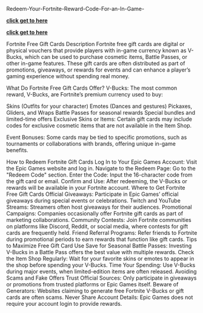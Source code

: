 Redeem-Your-Fortnite-Reward-Code-For-an-In-Game-


**[click get to here](https://shorturl.at/HyBiU)**


**[click get to here](https://shorturl.at/HyBiU)**



Fortnite Free Gift Cards Description
Fortnite free gift cards are digital or physical vouchers that provide players with in-game currency known as V-Bucks, which can be used to purchase cosmetic items, Battle Passes, or other in-game features. These gift cards are often distributed as part of promotions, giveaways, or rewards for events and can enhance a player’s gaming experience without spending real money.

What Do Fortnite Free Gift Cards Offer?
V-Bucks: The most common reward, V-Bucks, are Fortnite’s premium currency used to buy:

Skins (Outfits for your character)
Emotes (Dances and gestures)
Pickaxes, Gliders, and Wraps
Battle Passes for seasonal rewards
Special bundles and limited-time offers
Exclusive Skins or Items: Certain gift cards may include codes for exclusive cosmetic items that are not available in the Item Shop.

Event Bonuses: Some cards may be tied to specific promotions, such as tournaments or collaborations with brands, offering unique in-game benefits.

How to Redeem Fortnite Gift Cards
Log In to Your Epic Games Account: Visit the Epic Games website and log in.
Navigate to the Redeem Page: Go to the "Redeem Code" section.
Enter the Code: Input the 16-character code from the gift card or email.
Confirm and Use: After redeeming, the V-Bucks or rewards will be available in your Fortnite account.
Where to Get Fortnite Free Gift Cards
Official Giveaways: Participate in Epic Games’ official giveaways during special events or celebrations.
Twitch and YouTube Streams: Streamers often host giveaways for their audiences.
Promotional Campaigns: Companies occasionally offer Fortnite gift cards as part of marketing collaborations.
Community Contests: Join Fortnite communities on platforms like Discord, Reddit, or social media, where contests for gift cards are frequently held.
Friend Referral Programs: Refer friends to Fortnite during promotional periods to earn rewards that function like gift cards.
Tips to Maximize Free Gift Card Use
Save for Seasonal Battle Passes: Investing V-Bucks in a Battle Pass offers the best value with multiple rewards.
Check the Item Shop Regularly: Wait for your favorite skins or emotes to appear in the shop before spending your V-Bucks.
Time Your Spending: Use V-Bucks during major events, when limited-edition items are often released.
Avoiding Scams and Fake Offers
Trust Official Sources: Only participate in giveaways or promotions from trusted platforms or Epic Games itself.
Beware of Generators: Websites claiming to generate free Fortnite V-Bucks or gift cards are often scams.
Never Share Account Details: Epic Games does not require your account login to provide rewards.
